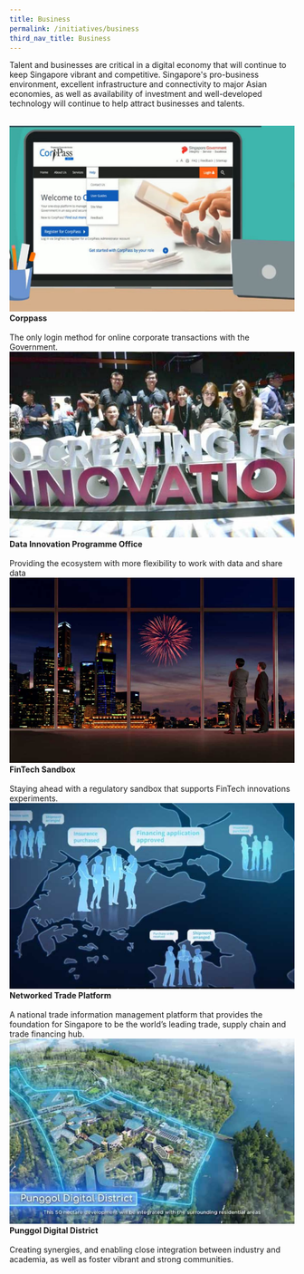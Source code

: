 ```yaml
---
title: Business
permalink: /initiatives/business
third_nav_title: Business
---
```



Talent and businesses are critical in a digital economy that will continue to keep Singapore vibrant and competitive. Singapore's pro-business environment, excellent infrastructure and connectivity to major Asian economies, as well as availability of investment and well-developed technology will continue to help attract businesses and talents.

<br>
<div class="row">  
  <div class="column-c" > 
    <a href="/initiatives/businesses/corppass" target="_blank"><img src="/images/initiatives/overview-pages/corppass.png"></a><br>
    <div class="header"><b>Corppass</b></div><br>
    <div class="para">The only login method for online corporate transactions with the Government.</div>
  </div>
   <div class="column-c"> 
    <a href="/initiatives/businesses/data-innovation-programme-office" target="_blank"><img src="/images/initiatives/overview-pages/dipo.png"></a><br>
     <div class="header"><b>Data Innovation Programme Office</b></div><br>
    <div class="para">Providing the ecosystem with more flexibility to work with data and share data</div>
  </div>
  <div class="column-c">  
    <a href="/initiatives/businesses/fintech-initiatives" target="_blank"><img src="/images/initiatives/overview-pages/fintech-sandbox.png"></a><br>
    <div class="header"><b>FinTech Sandbox</b></div><br>
    <div class="para">Staying ahead with a regulatory sandbox that supports FinTech innovations experiments.</div>
  </div>     
</div>
<div class="row">  
  <div class="column-c" > 
    <a href="/initiatives/businesses/networked-trade-platform" target="_blank"><img src="/images/initiatives/overview-pages/networked-trade-platform.png"></a><br>
    <div class="header"><b>Networked Trade Platform</b></div><br>
    <div class="para">A national trade information management platform that provides the foundation for Singapore to be the world’s leading trade, supply chain and trade financing hub.</div>
  </div>
  <div class="column-c" > 
    <a href="/initiatives/businesses/punggol-digital-district" target="_blank"><img src="/images/initiatives/overview-pages/punggol-digital-district.png"></a><br>
    <div class="header"><b>Punggol Digital District</b></div><br>
    <div class="para">Creating synergies, and enabling close integration between industry and academia, as well as foster vibrant and strong communities.</div>
  </div>
</div>